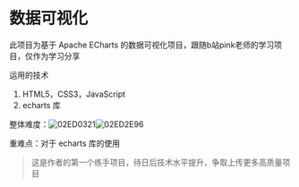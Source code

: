 # 数据可视化
此项目为基于 Apache ECharts 的数据可视化项目，跟随b站pink老师的学习项目，仅作为学习分享

运用的技术
1. HTML5，CSS3，JavaScript
2. echarts 库

整体难度：![02ED0321](https://user-images.githubusercontent.com/113519826/192802616-6772413d-aa55-49f7-90c8-272b561e0344.png)![02ED2E96](https://user-images.githubusercontent.com/113519826/192802662-204ffe47-199d-4d4b-a5ea-c817e2225eb3.png)

重难点：对于 echarts 库的使用

>  这是作者的第一个练手项目，待日后技术水平提升，争取上传更多高质量项目
